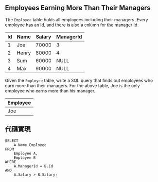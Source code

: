 ## Employees Earning More Than Their Managers

The ``Employee`` table holds all employees including their managers. Every employee has an Id, and there is also a column for the manager Id.

| Id | Name | Salary | ManagerId |
| -- | ---- | ------ | --------- |
| 1 | Joe | 70000 | 3 |
| 2 | Henry | 80000 | 4 |
| 3 | Sum | 60000 | NULL |
| 4 | Max | 90000 | NULL |

Given the ``Employee`` table, write a SQL query that finds out employees who earn more than their managers. For the above table, Joe is the only employee who earns more than his manager.

| Employee |
| -------- |
| Joe |

## 代碼實現

```
SELECT 
    A.Name Employee   
FROM 
    Employee A,
    Employee B
WHERE 
    A.ManagerId = B.Id
AND 
    A.Salary > B.Salary;
    
```
